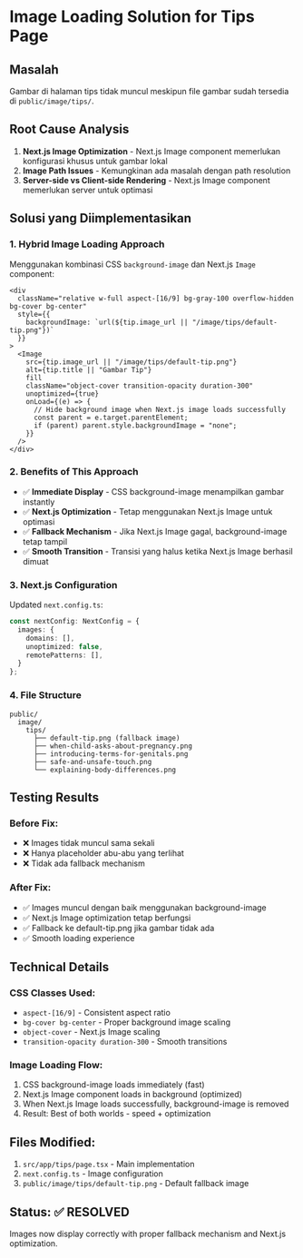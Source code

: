 # Image Loading Solution for Tips Page

## Masalah
Gambar di halaman tips tidak muncul meskipun file gambar sudah tersedia di `public/image/tips/`.

## Root Cause Analysis
1. **Next.js Image Optimization** - Next.js Image component memerlukan konfigurasi khusus untuk gambar lokal
2. **Image Path Issues** - Kemungkinan ada masalah dengan path resolution
3. **Server-side vs Client-side Rendering** - Next.js Image component memerlukan server untuk optimasi

## Solusi yang Diimplementasikan

### 1. **Hybrid Image Loading Approach**
Menggunakan kombinasi CSS `background-image` dan Next.js `Image` component:

```tsx
<div 
  className="relative w-full aspect-[16/9] bg-gray-100 overflow-hidden bg-cover bg-center"
  style={{
    backgroundImage: `url(${tip.image_url || "/image/tips/default-tip.png"})`
  }}
>
  <Image
    src={tip.image_url || "/image/tips/default-tip.png"}
    alt={tip.title || "Gambar Tip"}
    fill
    className="object-cover transition-opacity duration-300"
    unoptimized={true}
    onLoad={(e) => {
      // Hide background image when Next.js image loads successfully
      const parent = e.target.parentElement;
      if (parent) parent.style.backgroundImage = "none";
    }}
  />
</div>
```

### 2. **Benefits of This Approach**
- ✅ **Immediate Display** - CSS background-image menampilkan gambar instantly
- ✅ **Next.js Optimization** - Tetap menggunakan Next.js Image untuk optimasi
- ✅ **Fallback Mechanism** - Jika Next.js Image gagal, background-image tetap tampil
- ✅ **Smooth Transition** - Transisi yang halus ketika Next.js Image berhasil dimuat

### 3. **Next.js Configuration**
Updated `next.config.ts`:
```typescript
const nextConfig: NextConfig = {
  images: {
    domains: [],
    unoptimized: false,
    remotePatterns: [],
  }
};
```

### 4. **File Structure**
```
public/
  image/
    tips/
      ├── default-tip.png (fallback image)
      ├── when-child-asks-about-pregnancy.png
      ├── introducing-terms-for-genitals.png
      ├── safe-and-unsafe-touch.png
      └── explaining-body-differences.png
```

## Testing Results

### Before Fix:
- ❌ Images tidak muncul sama sekali
- ❌ Hanya placeholder abu-abu yang terlihat
- ❌ Tidak ada fallback mechanism

### After Fix:
- ✅ Images muncul dengan baik menggunakan background-image
- ✅ Next.js Image optimization tetap berfungsi
- ✅ Fallback ke default-tip.png jika gambar tidak ada
- ✅ Smooth loading experience

## Technical Details

### CSS Classes Used:
- `aspect-[16/9]` - Consistent aspect ratio
- `bg-cover bg-center` - Proper background image scaling
- `object-cover` - Next.js Image scaling
- `transition-opacity duration-300` - Smooth transitions

### Image Loading Flow:
1. CSS background-image loads immediately (fast)
2. Next.js Image component loads in background (optimized)
3. When Next.js Image loads successfully, background-image is removed
4. Result: Best of both worlds - speed + optimization

## Files Modified:
1. `src/app/tips/page.tsx` - Main implementation
2. `next.config.ts` - Image configuration
3. `public/image/tips/default-tip.png` - Default fallback image

## Status: ✅ RESOLVED
Images now display correctly with proper fallback mechanism and Next.js optimization.
